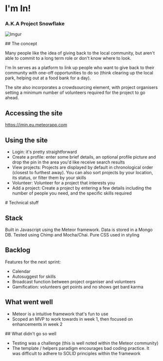 # I'm In!

### A.K.A Project Snowflake

![Imgur](http://i.imgur.com/HadrXnD.png)

## The concept

Many people like the idea of giving back to the local community, but aren't able to commit to a long term role or don't know where to look.

I'm In serves as a platform to link up people who want to give back to their community with one-off opportunities to do so (think clearing up the local park, helping out at a food bank for a day).

The site also incorporates a crowdsourcing element, with project organisers setting a minimum number of volunteers required for the project to go ahead.

## Accessing the site

https://imin.eu.meteorapp.com

## Using the site

* Login: it's pretty straightforward
* Create a profile: enter some brief details, an optional profile picture and drop the pin in the area you'd like receive search results
* View projects: Projects are displayed by default in chronological order (closest to furthest away). You can also sort projects by your location, its status, or filter them by your skills
* Volunteer: Volunteer for a project that interests you
* Add a project: Create a project by entering a few details including the number of people you need, and the specific skills required

# Technical stuff

## Stack

Built in Javascript using the Meteor framework. Data is stored in a Mongo DB. Tested using Chimp and Mocha/Chai. Pure CSS used in styling

## Backlog

Features for the next sprint:

* Calendar
* Autosuggest for skills
* Broadcast function between project organiser and volunteers
* Gamification: volunteers get points and no shows get bard karma

## What went well

* Meteor is a intuitive framework that's fun to use
* Scoped an MVP to work towards in week 1, then focused on enhancements in week 2

## What didn't go so well

* Testing was a challenge (this is well noted within the Meteor community)
* The template / helpers paradigm encourages bad coding practice. It was difficult to adhere to SOLID principles within the framework
